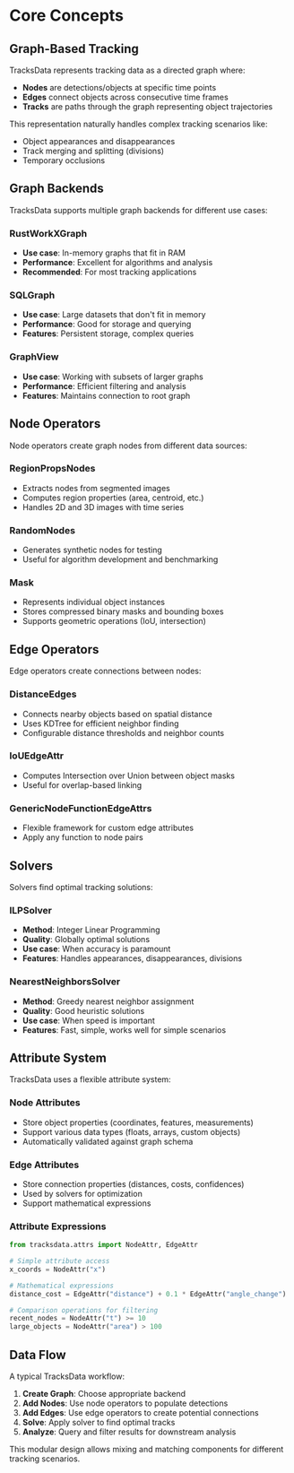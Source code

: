 # Core Concepts

## Graph-Based Tracking

TracksData represents tracking data as a directed graph where:

- **Nodes** are detections/objects at specific time points
- **Edges** connect objects across consecutive time frames
- **Tracks** are paths through the graph representing object trajectories

This representation naturally handles complex tracking scenarios like:
- Object appearances and disappearances
- Track merging and splitting (divisions)
- Temporary occlusions

## Graph Backends

TracksData supports multiple graph backends for different use cases:

### RustWorkXGraph
- **Use case**: In-memory graphs that fit in RAM
- **Performance**: Excellent for algorithms and analysis
- **Recommended**: For most tracking applications

### SQLGraph
- **Use case**: Large datasets that don't fit in memory
- **Performance**: Good for storage and querying
- **Features**: Persistent storage, complex queries

### GraphView
- **Use case**: Working with subsets of larger graphs
- **Performance**: Efficient filtering and analysis
- **Features**: Maintains connection to root graph

## Node Operators

Node operators create graph nodes from different data sources:

### RegionPropsNodes
- Extracts nodes from segmented images
- Computes region properties (area, centroid, etc.)
- Handles 2D and 3D images with time series

### RandomNodes
- Generates synthetic nodes for testing
- Useful for algorithm development and benchmarking

### Mask
- Represents individual object instances
- Stores compressed binary masks and bounding boxes
- Supports geometric operations (IoU, intersection)

## Edge Operators

Edge operators create connections between nodes:

### DistanceEdges
- Connects nearby objects based on spatial distance
- Uses KDTree for efficient neighbor finding
- Configurable distance thresholds and neighbor counts

### IoUEdgeAttr
- Computes Intersection over Union between object masks
- Useful for overlap-based linking

### GenericNodeFunctionEdgeAttrs
- Flexible framework for custom edge attributes
- Apply any function to node pairs

## Solvers

Solvers find optimal tracking solutions:

### ILPSolver
- **Method**: Integer Linear Programming
- **Quality**: Globally optimal solutions
- **Use case**: When accuracy is paramount
- **Features**: Handles appearances, disappearances, divisions

### NearestNeighborsSolver
- **Method**: Greedy nearest neighbor assignment
- **Quality**: Good heuristic solutions
- **Use case**: When speed is important
- **Features**: Fast, simple, works well for simple scenarios

## Attribute System

TracksData uses a flexible attribute system:

### Node Attributes
- Store object properties (coordinates, features, measurements)
- Support various data types (floats, arrays, custom objects)
- Automatically validated against graph schema

### Edge Attributes
- Store connection properties (distances, costs, confidences)
- Used by solvers for optimization
- Support mathematical expressions

### Attribute Expressions
```python
from tracksdata.attrs import NodeAttr, EdgeAttr

# Simple attribute access
x_coords = NodeAttr("x")

# Mathematical expressions
distance_cost = EdgeAttr("distance") + 0.1 * EdgeAttr("angle_change")

# Comparison operations for filtering
recent_nodes = NodeAttr("t") >= 10
large_objects = NodeAttr("area") > 100
```

## Data Flow

A typical TracksData workflow:

1. **Create Graph**: Choose appropriate backend
2. **Add Nodes**: Use node operators to populate detections
3. **Add Edges**: Use edge operators to create potential connections
4. **Solve**: Apply solver to find optimal tracks
5. **Analyze**: Query and filter results for downstream analysis

This modular design allows mixing and matching components for different tracking scenarios.
